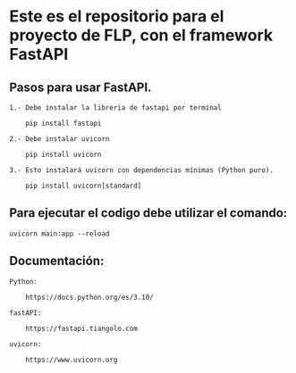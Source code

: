 # Este es el repositorio para el proyecto de FLP, con el framework FastAPI

## Pasos para usar FastAPI.

    1.- Debe instalar la libreria de fastapi por terminal

        pip install fastapi

    2.- Debe instalar uvicorn

        pip install uvicorn

    3.- Esto instalará uvicorn con dependencias mínimas (Python puro).

        pip install uvicorn[standard]

## Para ejecutar el codigo debe utilizar el comando:

    uvicorn main:app --reload

## Documentación:

    Python: 

        https://docs.python.org/es/3.10/

    fastAPI:

        https://fastapi.tiangolo.com

    uvicorn:

        https://www.uvicorn.org